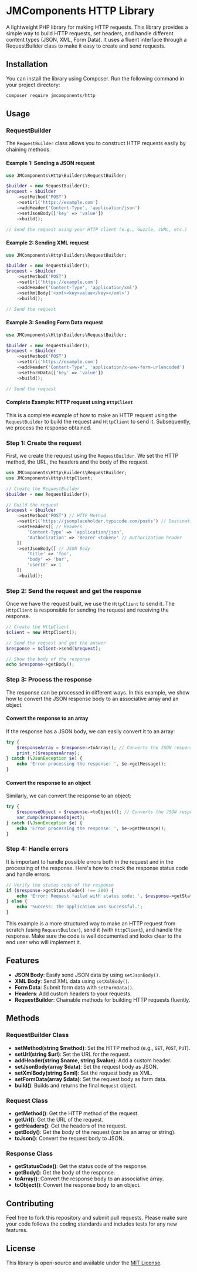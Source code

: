 # JMComponents HTTP Library

A lightweight PHP library for making HTTP requests. This library provides a simple way to build HTTP requests, set headers, and handle different content types (JSON, XML, Form Data). It uses a fluent interface through a RequestBuilder class to make it easy to create and send requests.

## Installation

You can install the library using Composer. Run the following command in your project directory:

```bash
composer require jmcomponents/http
```

## Usage

### RequestBuilder

The `RequestBuilder` class allows you to construct HTTP requests easily by chaining methods.

#### Example 1: Sending a JSON request

```php
use JMComponents\Http\Builders\RequestBuilder;

$builder = new RequestBuilder();
$request = $builder
    ->setMethod('POST')
    ->setUrl('https://example.com')
    ->addHeader('Content-Type', 'application/json')
    ->setJsonBody(['key' => 'value'])
    ->build();

// Send the request using your HTTP client (e.g., Guzzle, cURL, etc.)
```

#### Example 2: Sending XML request

```php
use JMComponents\Http\Builders\RequestBuilder;

$builder = new RequestBuilder();
$request = $builder
    ->setMethod('POST')
    ->setUrl('https://example.com')
    ->addHeader('Content-Type', 'application/xml')
    ->setXmlBody('<xml><key>value</key></xml>')
    ->build();

// Send the request
```

#### Example 3: Sending Form Data request

```php
use JMComponents\Http\Builders\RequestBuilder;

$builder = new RequestBuilder();
$request = $builder
    ->setMethod('POST')
    ->setUrl('https://example.com')
    ->addHeader('Content-Type', 'application/x-www-form-urlencoded')
    ->setFormData(['key' => 'value'])
    ->build();

// Send the request
```

#### Complete Example: HTTP request using `HttpClient`

This is a complete example of how to make an HTTP request using the `RequestBuilder` to build the request and `HttpClient` to send it. Subsequently, we process the response obtained.

### Step 1: Create the request

First, we create the request using the `RequestBuilder`. We set the HTTP method, the URL, the headers and the body of the request.

```php
use JMComponents\Http\Builders\RequestBuilder;
use JMComponents\Http\HttpClient;

// Create the RequestBuilder
$builder = new RequestBuilder();

// Build the request
$request = $builder
    ->setMethod('POST') // HTTP Method
    ->setUrl('https://jsonplaceholder.typicode.com/posts') // Destination URL
    ->setHeaders([ // Headers
        'Content-Type' => 'application/json',
        'Authorization' => 'Bearer <token>' // Authorization header
    ])
    ->setJsonBody([ // JSON Body
        'title' => 'foo',
        'body' => 'bar',
        'userId' => 1
    ])
    ->build();
```

### Step 2: Send the request and get the response

Once we have the request built, we use the `HttpClient` to send it. The `HttpClient` is responsible for sending the request and receiving the response.

```php
// Create the HttpClient
$client = new HttpClient();

// Send the request and get the answer
$response = $client->send($request);

// Show the body of the response
echo $response->getBody();
```

### Step 3: Process the response

The response can be processed in different ways. In this example, we show how to convert the JSON response body to an associative array and an object.

#### Convert the response to an array

If the response has a JSON body, we can easily convert it to an array:

```php
try {
    $responseArray = $response->toArray(); // Converts the JSON response to an associative array
    print_r($responseArray);
} catch (\JsonException $e) {
    echo 'Error processing the response: ', $e->getMessage();
}
```

#### Convert the response to an object

Similarly, we can convert the response to an object:

```php
try {
    $responseObject = $response->toObject(); // Converts the JSON response to an object
    var_dump($responseObject);
} catch (\JsonException $e) {
    echo 'Error processing the response: ', $e->getMessage();
}
```

### Step 4: Handle errors

It is important to handle possible errors both in the request and in the processing of the response. Here's how to check the response status code and handle errors:

```php
// Verify the status code of the response
if ($response->getStatusCode() !== 200) {
    echo 'Error: Request failed with status code: ', $response->getStatusCode();
} else {
    echo 'Success: The application was successful.';
}
```

This example is a more structured way to make an HTTP request from scratch (using `RequestBuilder`), send it (with `HttpClient`), and handle the response. Make sure the code is well documented and looks clear to the end user who will implement it.

## Features

- **JSON Body**: Easily send JSON data by using `setJsonBody()`.
- **XML Body**: Send XML data using `setXmlBody()`.
- **Form Data**: Submit form data with `setFormData()`.
- **Headers**: Add custom headers to your requests.
- **RequestBuilder**: Chainable methods for building HTTP requests fluently.

## Methods

### RequestBuilder Class

- **setMethod(string $method)**: Set the HTTP method (e.g., `GET`, `POST`, `PUT`).
- **setUrl(string $url)**: Set the URL for the request.
- **addHeader(string $name, string $value)**: Add a custom header.
- **setJsonBody(array $data)**: Set the request body as JSON.
- **setXmlBody(string $xml)**: Set the request body as XML.
- **setFormData(array $data)**: Set the request body as form data.
- **build()**: Builds and returns the final `Request` object.

### Request Class

- **getMethod()**: Get the HTTP method of the request.
- **getUrl()**: Get the URL of the request.
- **getHeaders()**: Get the headers of the request.
- **getBody()**: Get the body of the request (can be an array or string).
- **toJson()**: Convert the request body to JSON.

### Response Class

- **getStatusCode()**: Get the status code of the response.
- **getBody()**: Get the body of the response.
- **toArray()**: Convert the response body to an associative array.
- **toObject()**: Convert the response body to an object.

## Contributing

Feel free to fork this repository and submit pull requests. Please make sure your code follows the coding standards and includes tests for any new features.

## License

This library is open-source and available under the [MIT License](LICENSE).
